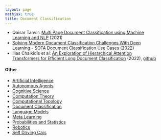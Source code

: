 ```yaml
---
layout: page
mathjax: true
title: Document Classification
---
```


* Qaisar Tanvir: [Multi Page Document Classification using Machine Learning and NLP](https://towardsdatascience.com/multi-page-document-classification-using-machine-learning-and-nlp-ba6151405c03) (2021)
* [Solving Modern Document Classification Challenges With Deep Learning - SOTA Document Classification Use Cases](https://www.width.ai/post/document-classification) (2022)
* Ilias Chalkidis et al: [An Exploration of Hierarchical Attention Transformers for Efficient Long Document Classification](https://arxiv.org/pdf/2210.05529) (2022), [github](https://github.com/coastalcph/hierarchical-transformers)

#### Other
* [Artificial Intelligence](/artificial_intelligence)
* [Autonomous Agents](/autonomous_agents)
* [Cognitive Science](/cognitive_science)
* [Computation Theory](/computation_theory)
* [Computational Topology](/computational_topology)
* [Document Classification](/document_classification)
* [Language Models](/language_models)
* [Meta Learning](/meta_learning)
* [Probabilities and Statistics](/probabilities_and_statistics)
* [Robotics](/robotics)
* [Self Driving Cars](/self_driving_cars)
